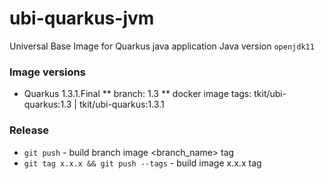 # ubi-quarkus-jvm

Universal Base Image for Quarkus java  application
Java version `openjdk11`

### Image versions
* Quarkus 1.3.1.Final 
** branch: 1.3
** docker image tags: tkit/ubi-quarkus:1.3 | tkit/ubi-quarkus:1.3.1

### Release
* `git push` - build branch image <branch_name> tag
* `git tag x.x.x && git push --tags` - build image x.x.x tag
